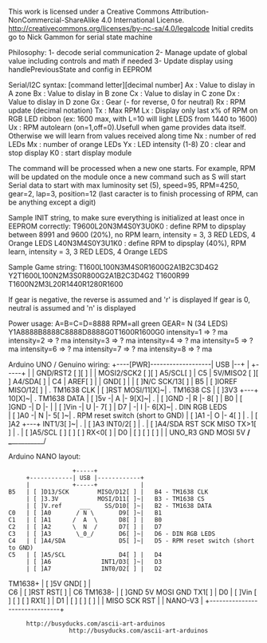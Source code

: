 This work is licensed under a Creative Commons Attribution-NonCommercial-ShareAlike 4.0 International License.
http://creativecommons.org/licenses/by-nc-sa/4.0/legalcode
Initial credits go to Nick Gammon for serial state machine

Philosophy:
1- decode serial communication
2- Manage update of global value including controls and math if needed
3- Update display using handlePreviousState and config in EEPROM



Serial/I2C syntax: [command letter][decimal number]
Ax     : Value to dislay in A zone
Bx     : Value to dislay in B zone
Cx     : Value to dislay in C zone
Dx     : Value to dislay in D zone
Gx	   : Gear (- for reverse, 0 for neutral)
Rx     : RPM update (decimal notation)
Tx     : Max RPM
Lx     : Display only last x% of RPM on RGB LED ribbon (ex: 1600 max, with L=10 will light LEDS from 1440 to 1600)
Ux     : RPM autolearn (on=1,off=0).Usefull when game provides data itself. Otherwise we will learn from values received along time
Nx	   : number of red LEDs
Mx	   : number of orange LEDs
Yx     : LED intensity (1-8)
Z0     : clear and stop display
K0     : start display module

The command will be processed when a new one starts. For example, RPM will be updated on the module once a new command 
such as S will start
Serial data to start with max luminosity set (5), speed=95, RPM=4250, gear=2, lap=3, position=12 (last caracter is to finish
processing of RPM, can be anything except a digit)

Sample INIT string, to make sure everything is initialized at least once in EEPROM correctly:
T9600L20N3M4S0Y3U0K0 : define RPM to dipsplay between 8991 and 9600 (20%), no RPM learn, intensity = 3, 3 RED LEDS, 4 Orange LEDS
L40N3M4S0Y3U1K0 : define RPM to dipsplay (40%), RPM learn, intensity = 3, 3 RED LEDS, 4 Orange LEDS


Sample Game string:
T1600L100N3M4S0R1600G2A1B2C3D4G2
Y2T1600L100N2M3S0R800G2A1B2C3D4G2
T1600R99
T1600N2M3L20R1440R1280R1600

If gear is negative, the reverse is assumed and 'r' is displayed
If gear is 0, neutral is assumed and 'n' is displayed

Power usage: A=B=C=D=8888 RPM=all green GEAR= N (34 LEDS)
Y1A8888B8888C8888D8888G0T1600R1600G0
intensity=1 => ? ma
intensity=2 => ? ma
intensity=3 => ? ma
intensity=4 => ? ma
intensity=5 => ? ma
intensity=6 => ? ma
intensity=7 => ? ma
intensity=8 => ? ma

Arduino UNO / Genuino wiring: 
	+----[PWR]-------------------| USB |--+
	|                            +-----+  |
	|         GND/RST2  [ ][ ]            |
	|       MOSI2/SCK2  [ ][ ]  A5/SCL[ ] |   C5
	|          5V/MISO2 [ ][ ]  A4/SDA[ ] |   C4
	|                             AREF[ ] |
	|                              GND[ ] |
	| [ ]N/C                    SCK/13[ ] |   B5
	| [ ]IOREF                 MISO/12[ ] |   . TM1638 CLK
	| [ ]RST                   MOSI/11[X]~|   . TM1638 CS
	| [ ]3V3    +---+               10[X]~|   . TM1638 DATA
	| [ ]5v    -| A |-               9[X]~|   .
	| [ ]GND   -| R |-               8[ ] |   B0
	| [ ]GND   -| D |-                    |
	| [ ]Vin   -| U |-               7[ ] |   D7
	|          -| I |-               6[X]~|   .   DIN RGB LEDS  
	| [ ]A0    -| N |-               5[ ]~|   .   RPM reset switch (short to GND)
	| [ ]A1    -| O |-               4[ ] |   .
	| [ ]A2     +---+           INT1/3[ ]~|   .
	| [ ]A3                     INT0/2[ ] |   .
	| [ ]A4/SDA  RST SCK MISO     TX>1[ ] |   .
	| [ ]A5/SCL  [ ] [ ] [ ]      RX<0[ ] |   D0
	|            [ ] [ ] [ ]              |
	|  UNO_R3    GND MOSI 5V  ____________/
	\_______________________/

Arduino NANO layout:

					  +-----+
		 +------------| USB |------------+
		 |            +-----+            |
	B5   | [ ]D13/SCK        MISO/D12[ ] |   B4 - TM1638 CLK
		 | [ ]3.3V           MOSI/D11[ ]~|   B3 - TM1638 CS
		 | [ ]V.ref     ___    SS/D10[ ]~|   B2 - TM1638 DATA
	C0   | [ ]A0       / N \       D9[ ]~|   B1
	C1   | [ ]A1      /  A  \      D8[ ] |   B0
	C2   | [ ]A2      \  N  /      D7[ ] |   D7
	C3   | [ ]A3       \_0_/       D6[ ]~|   D6 - DIN RGB LEDS
	C4   | [ ]A4/SDA               D5[ ]~|   D5 - RPM reset switch (short to GND)
	C5   | [ ]A5/SCL               D4[ ] |   D4
		 | [ ]A6              INT1/D3[ ]~|   D3
		 | [ ]A7              INT0/D2[ ] |   D2
TM1638+  | [ ]5V                  GND[ ] |     
	C6   | [ ]RST                 RST[ ] |   C6
TM1638-  | [ ]GND   5V MOSI GND   TX1[ ] |   D0
		 | [ ]Vin   [ ] [ ] [ ]   RX1[ ] |   D1
		 |          [ ] [ ] [ ]          |
		 |          MISO SCK RST         |
		 | NANO-V3                       |
		 +-------------------------------+
		 
		 http://busyducks.com/ascii-art-arduinos
					 http://busyducks.com/ascii-art-arduinos
